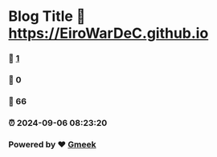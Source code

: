 # Blog Title :link: https://EiroWarDeC.github.io 
### :page_facing_up: [1](https://EiroWarDeC.github.io/tag.html) 
### :speech_balloon: 0 
### :hibiscus: 66 
### :alarm_clock: 2024-09-06 08:23:20 
### Powered by :heart: [Gmeek](https://github.com/Meekdai/Gmeek)
